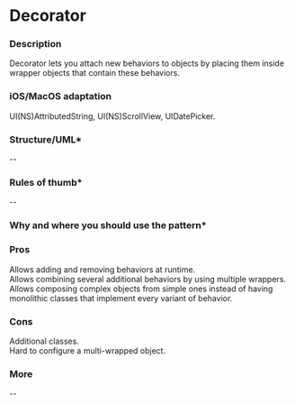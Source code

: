 

# Decorator

### Description </br>
Decorator lets you attach new behaviors to objects by placing them inside wrapper objects that contain these behaviors. </br>

### iOS/MacOS adaptation </br>
UI(NS)AttributedString, UI(NS)ScrollView, UIDatePicker. </br>

### Structure/UML*
--

### Rules of thumb*
--

### Why and where you should use the pattern*

### Pros </br>
Allows adding and removing behaviors at runtime. </br>
Allows combining several additional behaviors by using multiple wrappers. </br>
Allows composing complex objects from simple ones instead of having monolithic classes that implement every variant of behavior. </br>

### Cons </br>
Additional classes. </br>
Hard to configure a multi-wrapped object. </br>

### More
--
